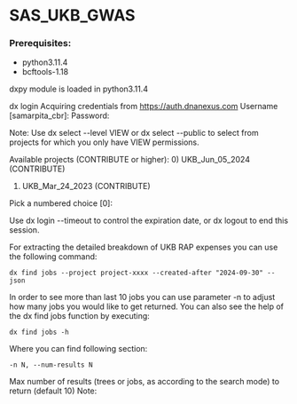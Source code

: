 # SAS_UKB_GWAS

### Prerequisites:
- python3.11.4
- bcftools-1.18

dxpy module is loaded in python3.11.4

dx login
Acquiring credentials from https://auth.dnanexus.com
Username [samarpita_cbr]:
Password:

Note: Use dx select --level VIEW or dx select --public to select from projects for
which you only have VIEW permissions.

Available projects (CONTRIBUTE or higher):
0) UKB_Jun_05_2024 (CONTRIBUTE)
1) UKB_Mar_24_2023 (CONTRIBUTE)

Pick a numbered choice [0]:

Use dx login --timeout to control the expiration date, or
dx logout to end this session.

For extracting the detailed breakdown of UKB RAP expenses you can use the following command:

```
dx find jobs --project project-xxxx --created-after "2024-09-30" --json
```

In order to see more than last 10 jobs you can use parameter -n <number> to adjust how many jobs you would like to get returned. You can also see the help of the dx find jobs function by executing:

```
dx find jobs -h
```

Where you can find following section:
```
-n N, --num-results N
```
Max number of results (trees or jobs, as according to the search mode) to return (default 10)
Note: 
